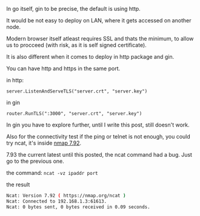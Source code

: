 In go itself, gin to be precise, the default is using http.  

It would be not easy to deploy on LAN, where it gets accessed on another node.  

Modern browser itself atleast requires SSL and thats the minimum, to allow us to procceed (with risk, as it is self signed certificate).  

It is also different when it comes to deploy in http package and gin.  

You can have http and https in the same port.  

in http:  

`server.ListenAndServeTLS("server.crt", "server.key")`  

in gin  

`router.RunTLS(":3000", "server.crt", "server.key")`

In gin you have to explore further, until I write this post, still doesn't work.

Also for the connectivity test if the ping or telnet is not enough, you could try ncat, it's inside [nmap 7.92](https://stackoverflow.com/questions/63588254/how-to-set-up-an-https-server-with-a-self-signed-certificate-in-golang).  

7.93 the current latest until this posted, the ncat command had a bug. Just go to the previous one.  

the command: `ncat -vz ipaddr port`

the result  

```.sh
Ncat: Version 7.92 ( https://nmap.org/ncat )
Ncat: Connected to 192.168.1.3:61613.
Ncat: 0 bytes sent, 0 bytes received in 0.09 seconds.
```
